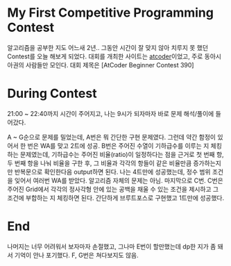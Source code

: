 # My First Competitive Programming Contest

알고리즘을 공부한 지도 어느새 2년..
그동안 시간이 잘 맞지 않아 치루지 못 했던 Contest를 오늘 해보게 되었다.
대회를 개최한 사이트는 [atcoder](https://atcoder.jp/)이었고,
주로 동아시아권의 사람들만 모인다.
대회 제목은 [AtCoder Beginner Contest 390]

# During Contest

21:00 ~ 22:40까지 시간이 주어지고, 나는 9시가 되자마자 바로 문제 해석/풀이에 들어갔다.

A ~ G순으로 문제를 밀었는데, A번은 뭐 간단한 구현 문제였다.
그런데 약간 함정이 있어서 한 번은 WA를 맞고 2트에 성공.
B번은 주어진 수열이 기하급수를 이루는 지 체킹하는 문제였는데,
기하급수는 주어진 비율(ratio)이 일정하다는 점을 근거로 첫 번째 항, 두 번째 항을 나눠 비율을 구한 후, 그 비율과 각각의 항들이 같은 비율만큼 증가하는지만 반복문으로 확인한다음 output하면 된다. 나는 4트만에 성공했는데, 정수 범위 조건을 잊어서 여러번 WA를 받았다. 알고리즘 자체의 문제는 아님.
마지막으로 C번. C번은 주어진 Grid에서 각각의 정사각형 안에 있는 공백을 채울 수 있는 조건을 제시하고 그 조건에 부합하는 지 체킹하면 된다. 간단하게 브루트포스로 구현했고 1트만에 성공했다.

# End

나머지는 너무 어려워서 보자마자 손절했고, 그나마 E번이 할만했는데 dp한 지가 좀 돼서 기억이 안나 포기했다. F, G번은 쳐다보지도 않음.
